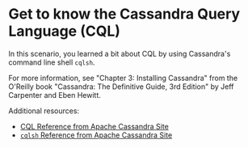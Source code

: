 # Get to know the Cassandra Query Language (CQL)

In this scenario, you learned a bit about CQL by using Cassandra's command line shell `cqlsh`.

For more information, see "Chapter 3: Installing Cassandra" from the O'Reilly book "Cassandra: The Definitive Guide, 3rd Edition" by Jeff Carpenter and Eben Hewitt.
 
Additional resources:

* [CQL Reference from Apache Cassandra Site](http://cassandra.apache.org/doc/latest/cql/index.html)
* [`cqlsh` Reference from Apache Cassandra Site](http://cassandra.apache.org/doc/latest/tools/cqlsh.html)

